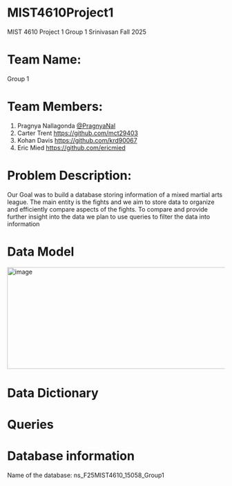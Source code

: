 # MIST4610Project1
MIST 4610 Project 1 Group 1 Srinivasan Fall 2025

# Team Name:
Group 1 

# Team Members:
1. Pragnya Nallagonda [@PragnyaNal](https://github.com/PragnyaNal)
2. Carter Trent https://github.com/mct29403
3. Kohan Davis https://github.com/krd90067
4. Eric Mied https://github.com/ericmied

# Problem Description:
Our Goal was to build a database storing information of a mixed martial arts league. The main entity is the fights and we aim to store data to organize and efficiently compare aspects of the fights. To compare and provide further insight into the data we plan to use queries to filter the data into information

# Data Model

<img width="724" height="236" alt="image" src="https://github.com/user-attachments/assets/6a045835-5b7c-4a34-969e-475baab057ce" />

# Data Dictionary

# Queries

# Database information
Name of the database: ns_F25MIST4610_15058_Group1
